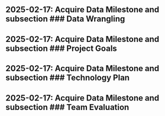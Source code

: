## 2025-02-17: Acquire Data Milestone and subsection ### Data Wrangling


## 2025-02-17: Acquire Data Milestone and subsection ### Project Goals



## 2025-02-17: Acquire Data Milestone and subsection ### Technology Plan



## 2025-02-17: Acquire Data Milestone and subsection ### Team Evaluation

